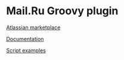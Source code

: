 # Mail.Ru Groovy plugin

[Atlassian marketplace](https://marketplace.atlassian.com/1218755)

[Documentation](https://my-com.atlassian.net/wiki/spaces/GROOVY/overview)

[Script examples](https://github.com/mailru/jira-scripts)
